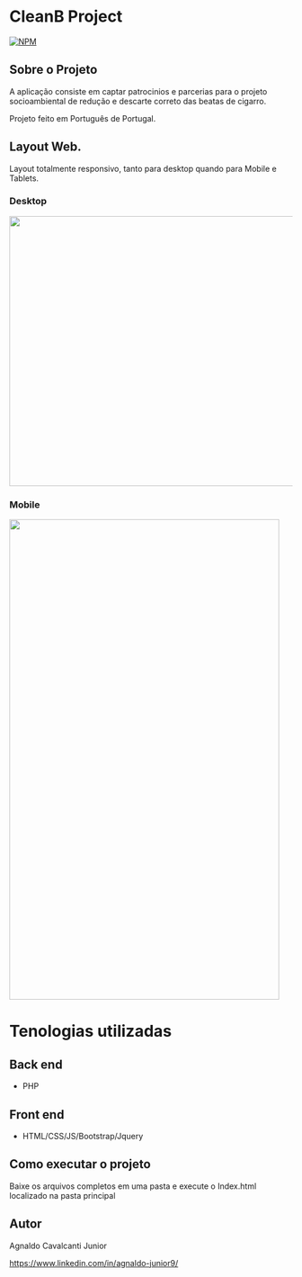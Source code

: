 # CleanB Project
[![NPM](https://img.shields.io/apm/l/NPM)](https://github.com/AgnaldoJunior9/Projeto-cleanb/blob/main/LICENCE)
 
 ## Sobre o Projeto
 
 A aplicação consiste em captar patrocinios e parcerias para o projeto socioambiental de redução e descarte correto das beatas de cigarro.
 
 Projeto feito em Português de Portugal.
 
 ## Layout Web.
 
 Layout totalmente responsivo, tanto para desktop quando para Mobile e Tablets.
 
 ### Desktop
 
<img src="https://user-images.githubusercontent.com/65681631/172240248-b541fae6-bf0e-49aa-8251-e65f54462a8e.jpg" width="854" height="480">

### Mobile

<img src="https://user-images.githubusercontent.com/65681631/172246961-28af1c37-36de-4d79-b129-bf9fd286984b.jpg" width="480" height="854">

# Tenologias utilizadas

## Back end
 
- PHP

## Front end

- HTML/CSS/JS/Bootstrap/Jquery

## Como executar o projeto

Baixe os arquivos completos em uma pasta e execute o Index.html localizado na pasta principal

## Autor

Agnaldo Cavalcanti Junior

https://www.linkedin.com/in/agnaldo-junior9/

